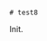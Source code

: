                                                                                                                                                                                                                                 # test8

Init.
